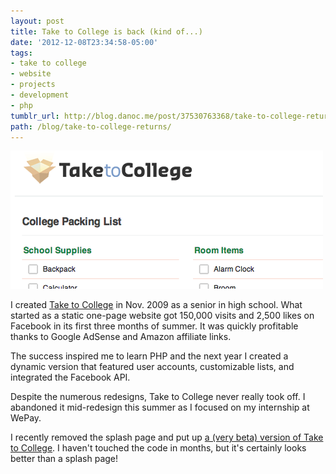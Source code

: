 ```yaml
---
layout: post
title: Take to College is back (kind of...)
date: '2012-12-08T23:34:58-05:00'
tags:
- take to college
- website
- projects
- development
- php
tumblr_url: http://blog.danoc.me/post/37530763368/take-to-college-returns
path: /blog/take-to-college-returns/
---
```


![Screenshot of Take to College](./take-to-college.png)

I created [Take to College](http://taketocollege.com/) in Nov. 2009 as a senior in high school. What started as a static one-page website got 150,000 visits and 2,500 likes on Facebook in its first three months of summer. It was quickly profitable thanks to Google AdSense and Amazon affiliate links.

The success inspired me to learn PHP and the next year I created a dynamic version that featured user accounts, customizable lists, and integrated the Facebook API.

Despite the numerous redesigns, Take to College never really took off. I abandoned it mid-redesign this summer as I focused on my internship at WePay.

I recently removed the splash page and put up [a (very beta) version of Take to College](http://taketocollege.com/). I haven't touched the code in months, but it's certainly looks better than a splash page!
